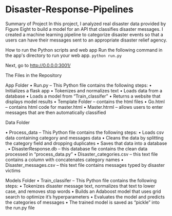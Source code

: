 # Disaster-Response-Pipelines


Summary of Project
In this project, I analyzed real disaster data provided by Figure Eight to build a model for an API that classifies disaster messages. I created a machine learning pipeline to categorize disaster events so that a users can have their messages sent to an appropriate disaster relief agency.


How to run the Python scripts and web app
Run the following command in the app's directory to run your web app.
    `python run.py`

Next, go to http://0.0.0.0:3001/

The Files in the Repository

App Folder
•	Run.py – This Python file contains the following steps: 
  •	Initializes a flask app
  •	Tokenizes and normalizes text
  •	Loads data from a database
  •	Loads a model from “Train_classifer”
  •	Returns a website that displays model results
•	Template Folder – contains the html files
  •	Go.html – contains html code for master.html
  •	Master.htrml – allows users to enter messages that are then automatically classified

Data Folder

•	Process_data – This Python file contains the following steps: 
  •	Loads csv data containing category and messages data
  •	Cleans the data by splitting the category field and dropping duplicates
  •	Saves that data into a database .
•	DisasterResponse.db – this database fie contains the clean data processed in “process_data.py”
•	Disaster_categories.csv – this text file contains a column with concatenates category names
•	Disaster_messages.csv – this text file contains messages typed by disaster victims

Models Folder
•	Train_classifer – This Python file contains the following steps: 
•	Tokenizes disaster message text, normalizes that text to lower case, and removes stop words
•	Builds an Adaboost model that uses grid search to optimize it’s hyperparameters
•	Evaluates the model and predicts the categories of messages
•	The trained model is saved as “pickle” into the run.py file

